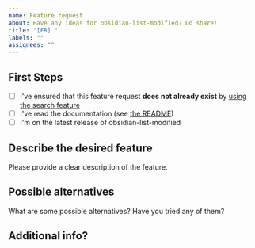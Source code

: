 ```yaml
---
name: Feature request
about: Have any ideas for obsidian-list-modified? Do share!
title: "[FR] "
labels: ""
assignees: ""
---
```


## First Steps

-   [ ] I've ensured that this feature request **does not already exist** by [using the search feature](https://github.com/franciskafieh/obsidian-list-modified/issues?q=search+issues+here)
-   [ ] I've read the documentation (see [the README](https://github.com/franciskafieh/obsidian-list-modified#readme))
-   [ ] I'm on the latest release of obsidian-list-modified

## Describe the desired feature

Please provide a clear description of the feature.

## Possible alternatives

What are some possible alternatives? Have you tried any of them?

## Additional info?
